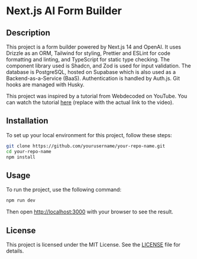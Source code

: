 # Next.js AI Form Builder

## Description

This project is a form builder powered by Next.js 14 and OpenAI. It uses Drizzle as an ORM, Tailwind for styling, Prettier and ESLint for code formatting and linting, and TypeScript for static type checking. The component library used is Shadcn, and Zod is used for input validation. The database is PostgreSQL, hosted on Supabase which is also used as a Backend-as-a-Service (BaaS). Authentication is handled by Auth.js. Git hooks are managed with Husky.

This project was inspired by a tutorial from Webdecoded on YouTube. You can watch the tutorial [here](#) (replace with the actual link to the video).

## Installation

To set up your local environment for this project, follow these steps:

```bash
git clone https://github.com/yourusername/your-repo-name.git
cd your-repo-name
npm install
```

## Usage

To run the project, use the following command:

```bash
npm run dev
```

Then open <http://localhost:3000> with your browser to see the result.

## License

This project is licensed under the MIT License. See the [LICENSE](LICENSE) file for details.
